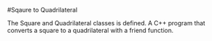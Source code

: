 #Sqaure to Quadrilateral

The Square and Quadrilateral classes is defined.
A C++ program that converts a square to a quadrilateral with a friend function.
